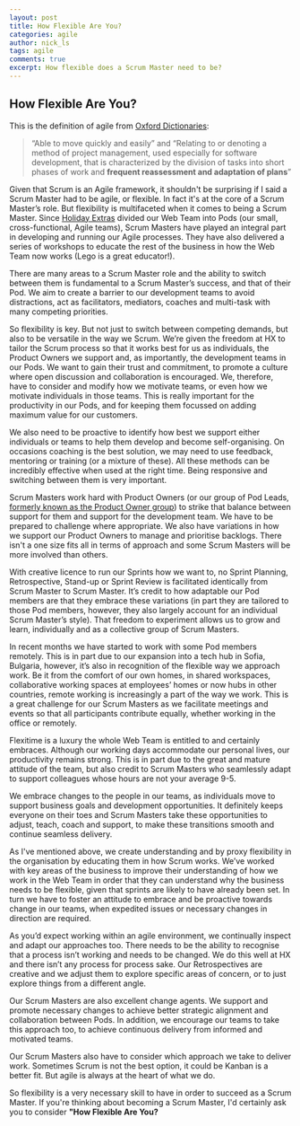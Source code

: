 ```yaml
---
layout: post
title: How Flexible Are You?
categories: agile
author: nick_ls
tags: agile
comments: true
excerpt: How flexible does a Scrum Master need to be?
---
```


## How Flexible Are You?

This is the definition of agile from [Oxford Dictionaries](http://www.oxforddictionaries.com/definition/english/agile):
>“Able to move quickly and easily” and “Relating to or denoting a method of project management, used especially for software development, that is characterized by the division of tasks into short phases of work and **frequent reassessment and adaptation of plans**”

Given that Scrum is an Agile framework, it shouldn't be surprising if I said a Scrum Master had to be agile, or flexible. In fact it's at the core of a Scrum Master’s role. But flexibility is multifaceted when it comes to being a Scrum Master. Since [Holiday Extras](http://www.holidayextras.co.uk/) divided our Web Team into Pods (our small, cross-functional, Agile teams), Scrum Masters have played an integral part in developing and running our Agile processes. They have also delivered a series of workshops to educate the rest of the business in how the Web Team now works (Lego is a great educator!). 

There are many areas to a Scrum Master role and the ability to switch between them is fundamental to a Scrum Master’s success, and that of their Pod. We aim to create a barrier to our development teams to avoid distractions, act as facilitators, mediators, coaches and multi-task with many competing priorities.

So flexibility is key. But not just to switch between competing demands, but also to be versatile in the way we Scrum. We’re given the freedom at HX to tailor the Scrum process so that it works best for us as individuals, the Product Owners we support and, as importantly, the development teams in our Pods. We want to gain their trust and commitment, to promote a culture where open discussion and collaboration is encouraged. We, therefore, have to consider and modify how we motivate teams, or even how we motivate individuals in those teams. This is really important for the productivity in our Pods, and for keeping them focussed on adding maximum value for our customers.

We also need to be proactive to identify how best we support either individuals or teams to help them develop and become self-organising. On occasions coaching is the best solution, we may need to use feedback, mentoring or training (or a mixture of these). All these methods can be incredibly effective when used at the right time. Being responsive and switching between them is very important.

Scrum Masters work hard with Product Owners (or our group of Pod Leads, [formerly known as the Product Owner group](http://tech.holidayextras.co.uk/product/owner,/pod/lead/2016/05/31/the-group-formerly-known-as-pos/)) to strike that balance between support for them and support for the development team. We have to be prepared to challenge where appropriate. We also have variations in how we support our Product Owners to manage and prioritise backlogs. There isn't a one size fits all in terms of approach and some Scrum Masters will be more involved than others.

With creative licence to run our Sprints how we want to, no Sprint Planning, Retrospective, Stand-up or Sprint Review is facilitated identically from Scrum Master to Scrum Master. It’s credit to how adaptable our Pod members are that they embrace these variations (in part they are tailored to those Pod members, however, they also largely account for an individual Scrum Master’s style). That freedom to experiment allows us to grow and learn, individually and as a collective group of Scrum Masters.

In recent months we have started to work with some Pod members remotely. This is in part due to our expansion into a tech hub in Sofia, Bulgaria, however, it’s also in recognition of the flexible way we approach work. Be it from the comfort of our own homes, in shared workspaces, collaborative working spaces at employees’ homes or now hubs in other countries, remote working is increasingly a part of the way we work. This is a great challenge for our Scrum Masters as we facilitate meetings and events so that all participants contribute equally, whether working in the office or remotely.

Flexitime is a luxury the whole Web Team is entitled to and certainly embraces. Although our working days accommodate our personal lives, our productivity remains strong. This is in part due to the great and mature attitude of the team, but also credit to Scrum Masters who seamlessly adapt to support colleagues whose hours are not your average 9-5.

We embrace changes to the people in our teams, as individuals move to support business goals and development opportunities. It definitely keeps everyone on their toes and Scrum Masters take these opportunities to adjust, teach, coach and support, to make these transitions smooth and continue seamless delivery.

As I've mentioned above, we create understanding and by proxy flexibility in the organisation by educating them in how Scrum works. We’ve worked with key areas of the business to improve their understanding of how we work in the Web Team in order that they can understand why the business needs to be flexible, given that sprints are likely to have already been set. In turn we have to foster an attitude to embrace and be proactive towards change in our teams, when expedited issues or necessary changes in direction are required.

As you’d expect working within an agile environment, we continually inspect and adapt our approaches too. There needs to be the ability to recognise that a process isn’t working and needs to be changed. We do this well at HX and there isn’t any process for process sake. Our Retrospectives are creative and we adjust them to explore specific areas of concern, or to just explore things from a different angle.

Our Scrum Masters are also excellent change agents. We support and promote necessary changes to achieve better strategic alignment and collaboration between Pods. In addition, we encourage our teams to take this approach too, to achieve continuous delivery from informed and motivated teams.

Our Scrum Masters also have to consider which approach we take to deliver work. Sometimes Scrum is not the best option, it could be Kanban is a better fit. But agile is always at the heart of what we do.

So flexibility is a very necessary skill to have in order to succeed as a Scrum Master. If you're thinking about becoming a Scrum Master, I'd certainly ask you to consider **"How Flexible Are You?**

